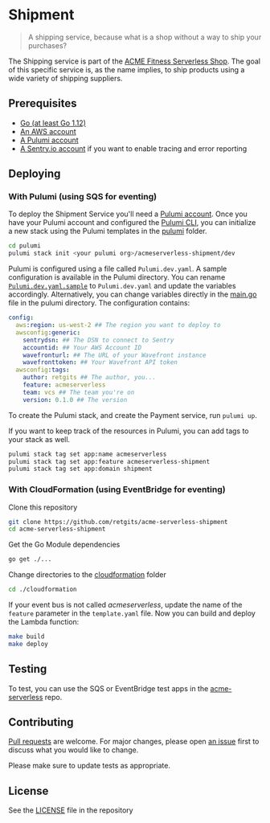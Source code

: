 # Shipment

> A shipping service, because what is a shop without a way to ship your purchases?

The Shipping service is part of the [ACME Fitness Serverless Shop](https://github.com/retgits/acme-serverless). The goal of this specific service is, as the name implies, to ship products using a wide variety of shipping suppliers.

## Prerequisites

* [Go (at least Go 1.12)](https://golang.org/dl/)
* [An AWS account](https://portal.aws.amazon.com/billing/signup)
* [A Pulumi account](https://app.pulumi.com/signup)
* [A Sentry.io account](https://sentry.io) if you want to enable tracing and error reporting

## Deploying

### With Pulumi (using SQS for eventing)

To deploy the Shipment Service you'll need a [Pulumi account](https://app.pulumi.com/signup). Once you have your Pulumi account and configured the [Pulumi CLI](https://www.pulumi.com/docs/get-started/aws/install-pulumi/), you can initialize a new stack using the Pulumi templates in the [pulumi](./pulumi) folder.

```bash
cd pulumi
pulumi stack init <your pulumi org>/acmeserverless-shipment/dev
```

Pulumi is configured using a file called `Pulumi.dev.yaml`. A sample configuration is available in the Pulumi directory. You can rename [`Pulumi.dev.yaml.sample`](./pulumi/Pulumi.dev.yaml.sample) to `Pulumi.dev.yaml` and update the variables accordingly. Alternatively, you can change variables directly in the [main.go](./pulumi/main.go) file in the pulumi directory. The configuration contains:

```yaml
config:
  aws:region: us-west-2 ## The region you want to deploy to
  awsconfig:generic:
    sentrydsn: ## The DSN to connect to Sentry
    accountid: ## Your AWS Account ID
    wavefronturl: ## The URL of your Wavefront instance
    wavefronttoken: ## Your Wavefront API token
  awsconfig:tags:
    author: retgits ## The author, you...
    feature: acmeserverless
    team: vcs ## The team you're on
    version: 0.1.0 ## The version
```

To create the Pulumi stack, and create the Payment service, run `pulumi up`.

If you want to keep track of the resources in Pulumi, you can add tags to your stack as well.

```bash
pulumi stack tag set app:name acmeserverless
pulumi stack tag set app:feature acmeserverless-shipment
pulumi stack tag set app:domain shipment
```

### With CloudFormation (using EventBridge for eventing)

Clone this repository

```bash
git clone https://github.com/retgits/acme-serverless-shipment
cd acme-serverless-shipment
```

Get the Go Module dependencies

```bash
go get ./...
```

Change directories to the [cloudformation](./cloudformation) folder

```bash
cd ./cloudformation
```

If your event bus is not called _acmeserverless_, update the name of the `feature` parameter in the `template.yaml` file. Now you can build and deploy the Lambda function:

```bash
make build
make deploy
```

## Testing

To test, you can use the SQS or EventBridge test apps in the [acme-serverless](https://github.com/retgits/acme-serverless) repo.

## Contributing

[Pull requests](https://github.com/retgits/acme-serverless-shipment/pulls) are welcome. For major changes, please open [an issue](https://github.com/retgits/acme-serverless-shipment/issues) first to discuss what you would like to change.

Please make sure to update tests as appropriate.

## License

See the [LICENSE](./LICENSE) file in the repository
